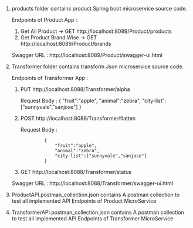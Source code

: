 1) products folder contains product Spring boot microservice source code.

	Endpoints of Product App :
	
	1) Get All Product   -> GET http://localhost:8089/Product/products
	2) Get Product Brand Wise -> GET http://localhost:8089/Product/brands
	
	Swagger URL : http://localhost:8089/Product/swagger-ui.html
	
2) Transformer folder contains transform Json microservice source code.

	Endpoints of Transformer App :

	1) PUT  http://localhost:8088/Transformer/alpha
		
		Request Body : 
						{
							"fruit":"apple",
							"animal":"zebra",
							"city-list":["sunnyvale","sanjose"]
						}
	2) POST http://localhost:8088/Transformer/flatten
	
		Request Body :
		
					{
						"fruit":"apple",
						"animal":"zebra",
						"city-list":["sunnyvale","sanjose"]
					}
	3) GET  http://localhost:8088/Transformer/status
	
	Swagger URL : http://localhost:8088/Transformer/swagger-ui.html
	
3) ProductAPI.postman_collection.json contains A postman collection to test all implemented API Endpoints of Product MicroService

4) TransformerAPI.postman_collection.json contains A postman collection to test all implemented API Endpoints of Transformer MicroService	